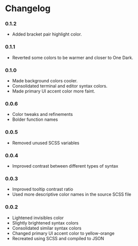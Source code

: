 # Changelog

### 0.1.2

- Added bracket pair highlight color.

### 0.1.1

- Reverted some colors to be warmer and closer to One Dark.

### 0.1.0

- Made background colors cooler.
- Consolidated terminal and editor syntax colors.
- Made primary UI accent color more faint.

### 0.0.6

- Color tweaks and refinements
- Bolder function names

### 0.0.5

- Removed unused SCSS variables

### 0.0.4

- Improved contrast between different types of syntax

### 0.0.3

- Improved tooltip contrast ratio
- Used more descriptive color names in the source SCSS file

### 0.0.2

- Lightened invisibles color
- Slightly brightened syntax colors
- Consolidated similar syntax colors
- Changed primary UI accent color to yellow-orange
- Recreated using SCSS and compiled to JSON
